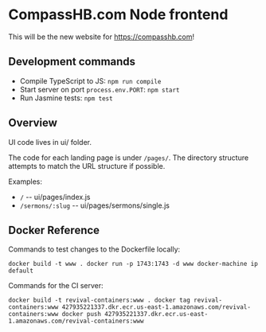 # CompassHB.com Node frontend

This will be the new website for https://compasshb.com!

## Development commands

* Compile TypeScript to JS: `npm run compile`
* Start server on port `process.env.PORT`: `npm start`
* Run Jasmine tests: `npm test`


## Overview

UI code lives in ui/ folder.

The code for each landing page is under `/pages/`.
The directory structure attempts to match the URL structure if possible.

Examples:

* `/` -- ui/pages/index.js
* `/sermons/:slug` -- ui/pages/sermons/single.js

## Docker Reference

Commands to test changes to the Dockerfile locally:

`docker build -t www .
docker run -p 1743:1743 -d www
docker-machine ip default`

Commands for the CI server:

`docker build -t revival-containers:www .
docker tag revival-containers:www 427935221337.dkr.ecr.us-east-1.amazonaws.com/revival-containers:www
docker push 427935221337.dkr.ecr.us-east-1.amazonaws.com/revival-containers:www`